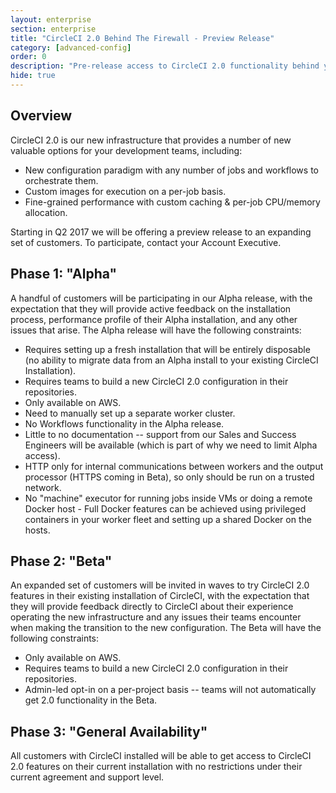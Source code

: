 ```yaml
---
layout: enterprise
section: enterprise
title: "CircleCI 2.0 Behind The Firewall - Preview Release"
category: [advanced-config]
order: 0
description: "Pre-release access to CircleCI 2.0 functionality behind your firewall"
hide: true
---
```


## Overview

CircleCI 2.0 is our new infrastructure that provides a number of new valuable options for your development teams, including:
* New configuration paradigm with any number of jobs and workflows to orchestrate them. 
* Custom images for execution on a per-job basis.
* Fine-grained performance with custom caching & per-job CPU/memory allocation.

Starting in Q2 2017 we will be offering a preview release to an expanding set of customers. To participate, contact your Account Executive.

## Phase 1: "Alpha"
A handful of customers will be participating in our Alpha release, with the expectation that they will provide active feedback on the installation process, performance profile of their Alpha installation, and any other issues that arise. The Alpha release will have the following constraints:
* Requires setting up a fresh installation that will be entirely disposable (no ability to migrate data from an Alpha install to your existing CircleCI Installation).
* Requires teams to build a new CircleCI 2.0 configuration in their repositories. 
* Only available on AWS.
* Need to manually set up a separate worker cluster.
* No Workflows functionality in the Alpha release.
* Little to no documentation -- support from our Sales and Success Engineers will be available (which is part of why we need to limit Alpha access).
* HTTP only for internal communications between workers and the output processor (HTTPS coming in Beta), so only should be run on a trusted network.
* No "machine" executor for running jobs inside VMs or doing a remote Docker host - Full Docker features can be achieved using privileged containers in your worker fleet and setting up a shared Docker on the hosts.

## Phase 2: "Beta"
An expanded set of customers will be invited in waves to try CircleCI 2.0 features in their existing installation of CircleCI, with the expectation that they will provide feedback directly to CircleCI about their experience operating the new infrastructure and any issues their teams encounter when making the transition to the new configuration. The Beta will have the following constraints:
* Only available on AWS.
* Requires teams to build a new CircleCI 2.0 configuration in their repositories. 
* Admin-led opt-in on a per-project basis -- teams will not automatically get 2.0 functionality in the Beta.

## Phase 3: "General Availability"
All customers with CircleCI installed will be able to get access to CircleCI 2.0 features on their current installation with no restrictions under their current agreement and support level.

